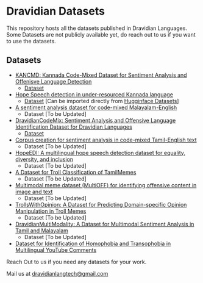 Dravidian Datasets
=======================
This repository hosts all the datasets published in Dravidian Languages. 
Some Datasets are not publicly available yet, do reach out to us if you want to use the datasets.
 
Datasets
-------
* [KANCMD: Kannada Code-Mixed Dataset for Sentiment Analysis and Offenisve Language Detection](https://aclanthology.org/2020.peoples-1.6.pdf) 
  * [Dataset]()
* [Hope Speech detection in under-resourced Kannada language](https://arxiv.org/abs/2108.04616)
  * [Dataset](https://huggingface.co/datasets/kan_hope) [Can be imported directly from [Hugginface Datasets](https://huggingface.co/datasets)]
* [A sentiment analysis dataset for code-mixed Malayalam-English](https://aclanthology.org/2020.sltu-1.25/) 
  * Dataset [To be Updated]
* [DravidianCodeMix: Sentiment Analysis and Offensive Language Identification Dataset for Dravidian Languages](https://arxiv.org/abs/2106.09460)
  * [Dataset]() 
*  [Corpus creation for sentiment analysis in code-mixed Tamil-English text](https://aclanthology.org/2020.sltu-1.28/)
   * Dataset [To be Updated]
* [HopeEDI: A multilingual hope speech detection dataset for equality, diversity, and inclusion](https://aclanthology.org/2020.peoples-1.5/)
  * Dataset [To be Updated]
* [A Dataset for Troll Classification of TamilMemes](https://aclanthology.org/2020.wildre-1.2/)
   * Dataset [To be Updated]
* [Multimodal meme dataset (MultiOFF) for identifying offensive content in image and text](https://aclanthology.org/2020.trac-1.6/)
   * Dataset [To be Updated]
* [TrollsWithOpinion: A Dataset for Predicting Domain-specific Opinion Manipulation in Troll Memes](https://arxiv.org/abs/2109.03571)
   * Dataset [To be Updated]
* [DravidianMultiModality: A Dataset for Multimodal Sentiment Analysis in Tamil and Malayalam](https://arxiv.org/abs/2106.04853)    
   * Dataset [To be Updated]
* [Dataset for Identification of Homophobia and Transophobia in Multilingual YouTube Comments](https://arxiv.org/abs/2109.00227)

Reach Out to us if you need any datasets for your work.

Mail us at dravidianlangtech@gmail.com
